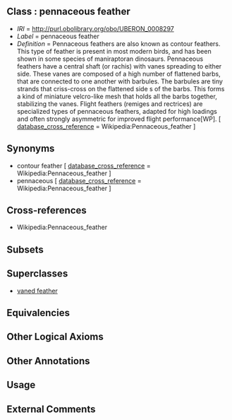 
## Class : pennaceous feather

 * *IRI* = http://purl.obolibrary.org/obo/UBERON_0008297
 * *Label* = pennaceous feather
 * *Definition* = Pennaceous feathers are also known as contour feathers. This type of feather is present in most modern birds, and has been shown in some species of maniraptoran dinosaurs. Pennaceous feathers have a central shaft (or rachis) with vanes spreading to either side. These vanes are composed of a high number of flattened barbs, that are connected to one another with barbules. The barbules are tiny strands that criss-cross on the flattened side s of the barbs. This forms a kind of miniature velcro-like mesh that holds all the barbs together, stabilizing the vanes. Flight feathers (remiges and rectrices) are specialized types of pennaceous feathers, adapted for high loadings and often strongly asymmetric for improved flight performance[WP]. [ [database_cross_reference](../../ef/oboInOwl#hasDbXref.md) = Wikipedia:Pennaceous_feather ]

## Synonyms

 * contour feather [ [database_cross_reference](../../ef/oboInOwl#hasDbXref.md) = Wikipedia:Pennaceous_feather ]
 * pennaceous [ [database_cross_reference](../../ef/oboInOwl#hasDbXref.md) = Wikipedia:Pennaceous_feather ]

## Cross-references

 * Wikipedia:Pennaceous_feather

## Subsets


## Superclasses

 * [vaned feather](../../UBERON/92/UBERON_0008292.md)

## Equivalencies


## Other Logical Axioms


## Other Annotations


## Usage


## External Comments

